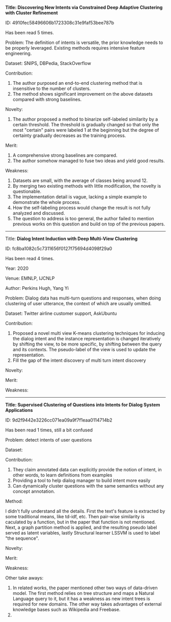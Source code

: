 **Title: Discovering New Intents via Constrained Deep Adaptive Clustering with Cluster Refinement**

ID: 4910fec58496606b1723308c31e9faf53bee787b

Has been read 5 times.

Problem:  The definition of intents is versatile, the prior knowledge needs to be properly leveraged. Existing methods requires intensive feature engineering.

Dataset: SNIPS, DBPedia, StackOverflow

Contribution:

1. The author purposed an end-to-end clustering method that is insensitive to the number of clusters.
2. The method shows significant improvement on the above datasets compared with strong baselines.

Novelty:

1. The author proposed a method to binarize self-labeled similarity by a certain threshold. The threshold is gradually changed so that only the most "certain" pairs were labeled 1 at the beginning but the degree of certainty gradually decreases as the training process.

Merit: 

1. A comprehensive strong baselines are compared.
2. The author somehow managed  to fuse two ideas and yield good results.

Weakness: 

1. Datasets are small, with the average of classes being around 12.
2. By merging two existing methods with little modification, the novelty is questionable.
3. The implementation detail is vague, lacking a simple example to demonstrate the whole process.
4. How the self-labeling process would change the result is not fully analyzed and discussed.
5. The question to address is too general, the author failed to mention previous works on this question and build on top of the previous papers.

---

Title: **Dialog Intent Induction with Deep Multi-View Clustering**

ID: fc8ba1082c5c7311656f0127f75694d4098f29a0

Has been read 4 times.

Year: 2020

Venue: EMNLP, IJCNLP

Author: Perkins Hugh, Yang Yi

Problem: Dialog data has multi-turn questions and responses, when doing clustering of user utterance, the  context of which are usually omitted.

Dataset: Twitter airline customer support, AskUbuntu

Contribution:

1. Proposed a novel multi view K-means clustering techniques for inducing the dialog intent and the instance representation is changed iteratively by shifting the view, to be more specific, by shifting between the query and its contexts. The pseudo-label of the view is used to update the representation.
2. Fill the gap of the intent discovery of multi turn intent discovery

Novelty:

Merit:

Weakness:

---

**Title: Supervised Clustering of Questions into Intents for Dialog System Applications**

ID: 9d2f9442e3226cc071ea09a9f7f1eaa0114714b2

Has been read 1 times, still a bit confused

Problem:  detect intents of user questions

Dataset: 

Contribution:

1. They claim annotated data can explicitly provide the notion of intent, in other words, to learn definitions from examples 
2. Providing a tool to help dialog manager to build intent more easily
3. Can dynamically cluster questions with the same semantics without any concept annotation.

Method: 

I didn't fully understand all the details. First the text's feature is extracted by some traditional means, like td-idf, etc. Then pair-wise similarity is caculated by a function, but in the paper that function is not mentioned. Next, a graph partition method is applied, and the resulting pseudo label served as latent variables, lastly Structural learner LSSVM is used to label "the sequence".

Novelty:

Merit: 

Weakness: 

Other take aways:

1. In related works, the paper mentioned other two ways of data-driven model. The first method relies on tree structure  and maps a Natural Language query to it, but it has a weakness as new intent trees is required for new domains. The other way takes advantages of external knowledge bases such as Wikipedia and Freebase.
2. 


